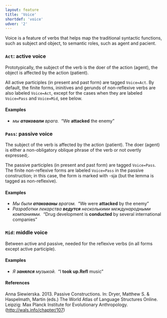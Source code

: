 ```yaml
---
layout: feature
title: 'Voice'
shortdef: 'voice'
udver: '2'
---
```


Voice is a feature of verbs that helps map the traditional syntactic functions,
such as subject and object, to semantic roles, such as agent and pacient.

### <a name="Act">`Act`</a>: active voice

Prototypically, the subject of the verb is the doer of the action (agent), the object
is affected by the action (patient).

All active participles (in present and past form) are tagged `Voice=Act`.
By default, the finite forms, ininitives and gerunds of non-reflexive verbs are also labeled `Voice=Act`, except for the cases when they are labeled `Voice=Pass` and `Voice=Mid`, see below.

#### Examples

* _мы <b>атаковали</b> врага.&nbsp;_ “We <b>attacked</b> the enemy”

### <a name="Pass">`Pass`</a>: passive voice

The subject of the verb is affected by the action (patient). The doer
(agent) is either a non-obligatory oblique phrase of the verb or not overtly expressed;.

The passive participles (in present and past form) are tagged `Voice=Pass`. The finite non-reflexive forms are labeled `Voice=Pass` in the passive construction; in this case, the form is marked with -sja (but the lemma is tagged as non-reflexive).

#### Examples

* _Мы были <b>атакованы</b> врагом.&nbsp;_ “We were <b>attacked</b> by the enemy”
* _Разработки лекарства <b>ведутся</b> несколькими международными компаниями.&nbsp;_ “Drug development is <b>conducted</b> by several international companies”

### <a name="Mid">`Mid`</a>: middle voice

Between active and passive, needed for the reflexive verbs (in all forms except active participle).

#### Examples

* _Я <b>занялся</b> музыкой.&nbsp;_ “I <b>took up.Refl</b> music”

#### References

Anna Siewierska. 2013. Passive Constructions. In: Dryer, Matthew S. & Haspelmath, Martin (eds.)
The World Atlas of Language Structures Online. Leipzig: Max Planck Institute for Evolutionary Anthropology.
(http://wals.info/chapter/107)
<!-- Interlanguage links updated So kvě 14 19:02:45 CEST 2022 -->
